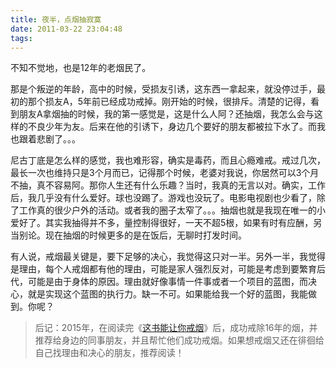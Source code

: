 ```yaml
---
title: 夜半，点烟抽寂寞
date: 2011-03-22 23:04:48
tags:
---
```


不知不觉地，也是12年的老烟民了。

那是个叛逆的年龄，高中的时候，受损友引诱，这东西一拿起来，就没停过手，最初的那个损友A，5年前已经成功戒掉。刚开始的时候，很排斥。清楚的记得，看到朋友A拿烟抽的时候，我的第一感觉是，这是什么人阿？还抽烟，我怎么会与这样的不良少年为友。后来在他的引诱下，身边几个要好的朋友都被拉下水了。而我也跟着悲剧了。。。

尼古丁底是怎么样的感觉，我也难形容，确实是毒药，而且心瘾难戒。戒过几次，最长一次也维持只是3个月而已，记得那个时候，老婆对我说，你居然可以3个月不抽，真不容易阿。那你人生还有什么乐趣？当时，我真的无言以对。确实，工作后，我几乎没有什么爱好。球也没踢了。游戏也没玩了。电影电视剧也少看了，除了工作真的很少户外的活动。或者我的圈子太窄了。。。抽烟也就是我现在唯一的小爱好了。其实我抽得并不多，量控制得很好，一天不超5根，如果有时有应酬，另当别论。现在抽烟的时候更多的是在饭后，无聊时打发时间。

有人说，戒烟最关键是，要下足够的决心，我觉得这只对一半。另外一半，我觉得是理由，每个人戒烟都有他的理由，可能是家人强烈反对，可能是考虑到要繁育后代，可能是由于身体的原因。理由就好像事情一件事或者一个项目的蓝图，而决心，就是实现这个蓝图的执行力。缺一不可。如果能给我一个好的蓝图，我能做到。你呢？

>后记：2015年，在阅读完《[这书能让你戒烟](https://book.douban.com/subject/3318174/)》后，成功戒除16年的烟，并推荐给身边的同事朋友，并且帮忙他们成功戒烟。如果想戒烟又还在徘徊给自己找理由和决心的朋友，推荐阅读！